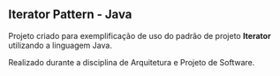 ## Iterator Pattern - Java

Projeto criado para exemplificação de uso do padrão de projeto **Iterator** utilizando a linguagem Java.

Realizado durante a disciplina de Arquitetura e Projeto de Software.